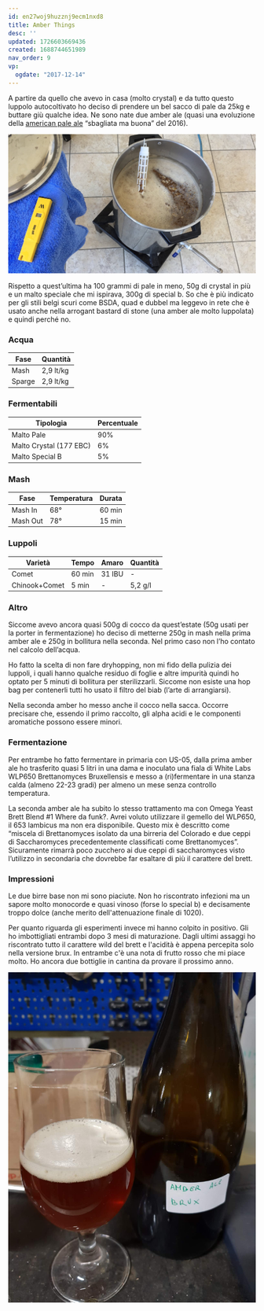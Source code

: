 ```yaml
---
id: en27woj9huzznj9ecm1nxd8
title: Amber Things
desc: ''
updated: 1726603669436
created: 1688744651989
nav_order: 9
vp:
  ogdate: "2017-12-14"
---
```

A partire da quello che avevo in casa (molto crystal) e da tutto questo luppolo autocoltivato ho deciso di prendere un bel sacco di pale da 25kg e buttare giù qualche idea. Ne sono nate due amber ale (quasi una evoluzione della [american pale ale](/pale-blue-dot) “sbagliata ma buona” del 2016).

![cotta amber ale](./assets/images/cottaAmberAle.jpg)

Rispetto a quest’ultima ha 100 grammi di pale in meno, 50g di crystal in più e un malto speciale che mi ispirava, 300g di special b. So che è più indicato per gli stili belgi scuri come BSDA, quad e dubbel ma leggevo in rete che è usato anche nella arrogant bastard di stone (una amber ale molto luppolata) e quindi perché no.

### Acqua

| Fase   | Quantità  |
|--------|-----------|
| Mash   | 2,9 lt/kg |
| Sparge | 2,9 lt/kg |

### Fermentabili

| Tipologia               | Percentuale |
|-------------------------|-------------|
| Malto Pale              | 90%         |
| Malto Crystal (177 EBC) | 6%          |
| Malto Special B         | 5%          |

### Mash

| Fase     | Temperatura | Durata |
|----------|-------------|--------|
| Mash In  | 68°         | 60 min |
| Mash Out | 78°         | 15 min |

### Luppoli

| Varietà       | Tempo  | Amaro   | Quantità |
|---------------|--------|---------|----------|
| Comet         | 60 min | 31 IBU  | -        |
| Chinook+Comet | 5 min  | -       | 5,2 g/l  |

### Altro

Siccome avevo ancora quasi 500g di cocco da quest’estate (50g usati per la porter in fermentazione) ho deciso di metterne 250g in mash nella prima amber ale e 250g in bollitura nella seconda. Nel primo caso non l’ho contato nel calcolo dell’acqua.

Ho fatto la scelta di non fare dryhopping, non mi fido della pulizia dei luppoli, i quali hanno qualche residuo di foglie e altre impurità quindi ho optato per 5 minuti di bollitura per sterilizzarli. Siccome non esiste una hop bag per contenerli tutti ho usato il filtro del biab (l’arte di arrangiarsi).

Nella seconda amber ho messo anche il cocco nella sacca. Occorre precisare che, essendo il primo raccolto, gli alpha acidi e le componenti aromatiche possono essere minori.

### Fermentazione

Per entrambe ho fatto fermentare in primaria con US-05, dalla prima amber ale ho trasferito quasi 5 litri in una dama e inoculato una fiala di White Labs WLP650 Brettanomyces Bruxellensis e messo a (ri)fermentare in una stanza calda (almeno 22-23 gradi) per almeno un mese senza controllo temperatura.

La seconda amber ale ha subito lo stesso trattamento ma con Omega Yeast Brett Blend #1 Where da funk?. Avrei voluto utilizzare il gemello del WLP650, il 653 lambicus ma non era disponibile. Questo mix è descritto come “miscela di Brettanomyces isolato da una birreria del Colorado e due ceppi di Saccharomyces precedentemente classificati come Brettanomyces”. Sicuramente rimarrà poco zucchero ai due ceppi di saccharomyces visto l’utilizzo in secondaria che dovrebbe far esaltare di più il carattere del brett.

### Impressioni

Le due birre base non mi sono piaciute. Non ho riscontrato infezioni ma un sapore molto monocorde e quasi vinoso (forse lo special b) e decisamente troppo dolce (anche merito dell'attenuazione finale di 1020).

Per quanto riguarda gli esperimenti invece mi hanno colpito in positivo. Gli ho imbottigliati entrambi dopo 3 mesi di maturazione. Dagli ultimi assaggi ho riscontrato tutto il carattere wild del brett e l'acidità è appena percepita solo nella versione brux. In entrambe c'è una nota di frutto rosso che mi piace molto. Ho ancora due bottiglie in cantina da provare il prossimo anno.

![amber ale brett](./assets/images/amberAleBrett.jpg)
